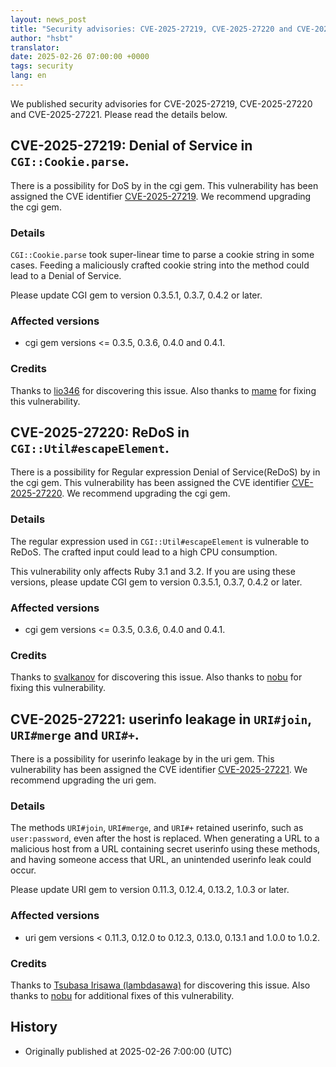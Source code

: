 ```yaml
---
layout: news_post
title: "Security advisories: CVE-2025-27219, CVE-2025-27220 and CVE-2025-27221"
author: "hsbt"
translator:
date: 2025-02-26 07:00:00 +0000
tags: security
lang: en
---
```


We published security advisories for CVE-2025-27219, CVE-2025-27220 and CVE-2025-27221. Please read the details below.

## CVE-2025-27219: Denial of Service in `CGI::Cookie.parse`.

There is a possibility for DoS by in the cgi gem.  This vulnerability has been assigned the CVE identifier [CVE-2025-27219](https://www.cve.org/CVERecord?id=CVE-2025-27219). We recommend upgrading the cgi gem.

### Details

`CGI::Cookie.parse` took super-linear time to parse a cookie string in some cases. Feeding a maliciously crafted cookie string into the method could lead to a Denial of Service.

Please update CGI gem to version 0.3.5.1, 0.3.7, 0.4.2 or later.

### Affected versions

* cgi gem versions <= 0.3.5, 0.3.6, 0.4.0 and 0.4.1.

### Credits

Thanks to [lio346](https://hackerone.com/lio346) for discovering this issue. Also thanks to [mame](https://github.com/mame) for fixing this vulnerability.

## CVE-2025-27220: ReDoS in `CGI::Util#escapeElement`.

There is a possibility for Regular expression Denial of Service(ReDoS) by in the cgi gem.  This vulnerability has been assigned the CVE identifier [CVE-2025-27220](https://www.cve.org/CVERecord?id=CVE-2025-27220). We recommend upgrading the cgi gem.

### Details

The regular expression used in `CGI::Util#escapeElement` is vulnerable to ReDoS. The crafted input could lead to a high CPU consumption.

This vulnerability only affects Ruby 3.1 and 3.2. If you are using these versions, please update CGI gem to version 0.3.5.1, 0.3.7, 0.4.2 or later.

### Affected versions

* cgi gem versions <= 0.3.5, 0.3.6, 0.4.0 and 0.4.1.

### Credits

Thanks to [svalkanov](https://hackerone.com/svalkanov) for discovering this issue. Also thanks to [nobu](https://github.com/nobu) for fixing this vulnerability.


## CVE-2025-27221: userinfo leakage in `URI#join`, `URI#merge` and `URI#+`.

There is a possibility for userinfo leakage by in the uri gem.  This vulnerability has been assigned the CVE identifier [CVE-2025-27221](https://www.cve.org/CVERecord?id=CVE-2025-27221). We recommend upgrading the uri gem.

### Details

The methods `URI#join`, `URI#merge`, and `URI#+` retained userinfo, such as `user:password`, even after the host is replaced. When generating a URL to a malicious host from a URL containing secret userinfo using these methods, and having someone access that URL, an unintended userinfo leak could occur.

Please update URI gem to version 0.11.3, 0.12.4, 0.13.2, 1.0.3 or later.

### Affected versions

* uri gem versions < 0.11.3, 0.12.0 to 0.12.3, 0.13.0, 0.13.1 and 1.0.0 to 1.0.2.

### Credits

Thanks to [Tsubasa Irisawa (lambdasawa)](https://hackerone.com/lambdasawa) for discovering this issue. Also thanks to [nobu](https://github.com/nobu) for additional fixes of this vulnerability.

## History

* Originally published at 2025-02-26 7:00:00 (UTC)
